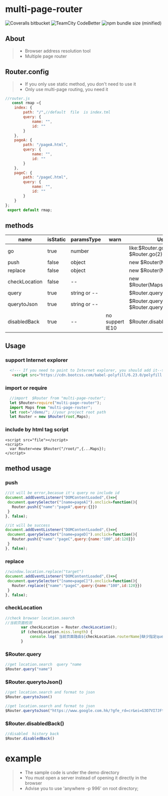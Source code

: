 
# multi-page-router

![Coveralls bitbucket](https://img.shields.io/coveralls/bitbucket/pyKLIP/pyklip.svg)
![TeamCity CodeBetter](https://img.shields.io/teamcity/codebetter/bt428.svg)
![npm bundle size (minified)](https://img.shields.io/bundlephobia/min/react.svg)


## About

> * Browser address resolution tool
> * Multiple page router

## Router.config

> * If you only use static method, you don't need to use it
> * Only use multi-page routing, you need it

```javascript
//router.js
   const rmap ={
	index: {
        path: "/",//default  file  is index.tml
        query: {
            name: "",
            id: ""
        }
    },
    pageA: {
        path: "/pageA.html",
        query: {
            name: "",
            id: ""
        }
    },
    pageC: {
        path: "/pageC.html",
        query: {
            name: "",
            id: ""
        }
    }
};
 export default rmap;

```
## methods

|    name       | isStatic |  paramsType        | warn            | Usage|
| ----------    | ---      |   ---          | ---                 | ---|
| go            |  true    |   number       |                     | like:$Router.go(-1) or $Router.go(2)  |
| push          |  false   |   object       |                     | new $Router(Maps).push|
| replace       |  false   |   object       |                     | new $Router(Maps).replace|
| checkLocation |  false   |     --         |                     | new $Router(Maps).checkLocation|
| query         |  true    | string or --   |                     | $Router.query("name")|
| querytoJson   |  true    |   string or -- |                     | $Router.querytoJson()  or  $Router.querytoJson("url")|
| disabledBack  |  true    |       --       |  no suppert IE10    |  $Router.disabledBack() |

##  Usage

### support  Internet explorer

```html
  <!--- If you need to point to Internet explorer, you should add it-->
   <script src="https://cdn.bootcss.com/babel-polyfill/6.23.0/polyfill.js"></script>
```

### import  or  require
```javascript
  //import  $Router from "multi-page-router";
  let $Router=require("multi-page-router");
  import Maps from "multi-page-router";
  let root="/demo/"; //your project root path
  let Router = new $Router(root,Maps);

```

### include  by  html tag script 
```
<script src="file"></script>
<script>
  var Router=new $Router("/root/",{...Maps});
</script>
```

## method usage

### push

 ```javascript 
//it will be error,becasue it's query no include id
document.addEventListener("DOMContentLoaded",()=>{
  document.querySelector("[name=pageA]").onclick=function(){
    Router.push({"name":"pageA",query:{}})
  }
}, false);

```


 ```javascript
//it will be success
document.addEventListener("DOMContentLoaded",()=>{
  document.querySelector("[name=pageD]").onclick=function(){
    Router.push({"name":"pageC",query:{name:"100",id:120}})
  }
}, false);

```
### replace

 ```javascript
//window.location.replace("target")
document.addEventListener("DOMContentLoaded",()=>{
  document.querySelector("[name=pageC]").onclick=function(){
    Router.replace({"name":"pageC",query:{name:"100",id:120}})
  }
}, false);

```
### checkLocation
 ```javascript
//check browser location.search
 //当前页面检测
        var checkLocation = Router.checkLocation();
        if (checkLocation.miss.length) {
            console.log(`当前页面路由${checkLocation.routerName}缺少指定query:${checkLocation.miss.join(",")},它应该包含内容${JSON.stringify(checkLocation.routerQueryConfig)}`)
        }
```
### $Router.query

```javascript
//get location.search  query "name
$Router.query("name")

```
### $Router.querytoJson()

```javascript
//get location.search and format to json
$Router.querytoJson()

```
```javascript
//get location.search and format to json
$Router.querytoJson("https://www.google.com.hk/?gfe_rd=cr&ei=G3O7VI7JFtbF0ASc54DoAQ")
```
### $Router.disabledBack()

```javascript
//disabled  history back
$Router.disabledBack()

```

# example

> * The sample code is under the demo directory
> * You must open a server instead of opening it directly in the browser
> *  Advise you to  use  'anywhere -p 996'  on  root directory;